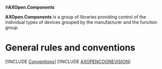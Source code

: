 #**AXOpen.Components**

**AXOpen.Components** is a group of libraries providing control of the individual types of devices grouped by the 
manufacturer and the function group. 

# General rules and conventions
[!INCLUDE [Conventions](../guidelines/components.md)]
[!INCLUDE [AXOPENCOGNEVISION](AXOPENCOGNEVISION/README.md)]

